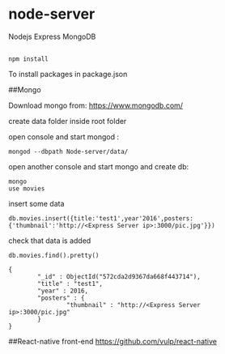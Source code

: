 # node-server
Nodejs Express MongoDB

##
``` shell
npm install
``` 
To install packages in package.json

##Mongo

Download mongo from:  https://www.mongodb.com/

create data folder inside root folder

open console and start mongod :
``` shell
mongod --dbpath Node-server/data/
``` 
open another console and start mongo and create db:

``` shell
mongo
use movies
``` 

insert some data
``` shell
db.movies.insert({title:'test1',year'2016',posters:{'thumbnail':'http://<Express Server ip>:3000/pic.jpg'}})
``` 
check that data is added
``` shell
db.movies.find().pretty()

{
        "_id" : ObjectId("572cda2d9367da668f443714"),
        "title" : "test1",
        "year" : 2016,
        "posters" : {
                "thumbnail" : "http://<Express Server ip>:3000/pic.jpg"
        }
}
``` 

##React-native front-end
https://github.com/vulp/react-native



